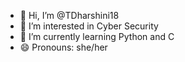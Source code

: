 - 👋 Hi, I’m @TDharshini18
- 👀 I’m interested in Cyber Security
- 🌱 I’m currently learning Python and C 
- 😄 Pronouns: she/her

<!---
TDharshini18/TDharshini18 is a ✨ special ✨ repository because its `README.md` (this file) appears on your GitHub profile.
You can click the Preview link to take a look at your changes.
--->
